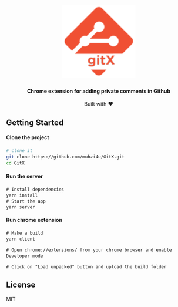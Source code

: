 <h1 align="center">
  <br>
  <a href="https://chrome.google.com/webstore/detail/gitx-private-notes-for-gi/mheimfkblidpjbpdinfcipgggfdkinoe"><img src="icons/icon128.png" alt="GitX" width="200"></a>

</h1>

<h4 align="center">Chrome extension for adding private comments in Github
</h4>

<div align="center">
  Built with ❤︎  
</div>

## Getting Started

#### Clone the project

```sh
# clone it
git clone https://github.com/muhzi4u/GitX.git
cd GitX
```

#### Run the server

```
# Install dependencies
yarn install
# Start the app
yarn server

```

#### Run chrome extension

```
# Make a build
yarn client
```

```
# Open chrome://extensions/ from your chrome browser and enable Developer mode
```

```
# Click on "Load unpacked" button and upload the build folder
```

## License

MIT
